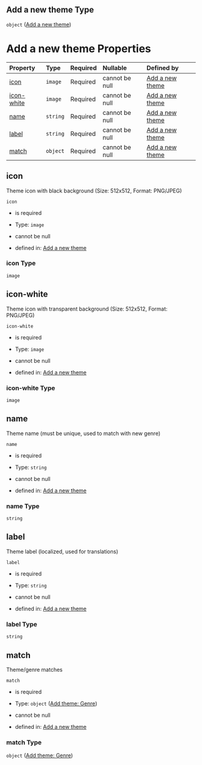 ## Add a new theme Type

`object` ([Add a new theme](add-theme.md))

# Add a new theme Properties

| Property                  | Type     | Required | Nullable       | Defined by                                                                                    |
| :------------------------ | :------- | :------- | :------------- | :-------------------------------------------------------------------------------------------- |
| [icon](#icon)             | `image`  | Required | cannot be null | [Add a new theme](add-theme-properties-icon.md "add-theme.json#/properties/icon")             |
| [icon-white](#icon-white) | `image`  | Required | cannot be null | [Add a new theme](add-theme-properties-icon-white.md "add-theme.json#/properties/icon-white") |
| [name](#name)             | `string` | Required | cannot be null | [Add a new theme](add-theme-properties-name.md "add-theme.json#/properties/name")             |
| [label](#label)           | `string` | Required | cannot be null | [Add a new theme](add-theme-properties-label.md "add-theme.json#/properties/label")           |
| [match](#match)           | `object` | Required | cannot be null | [Add a new theme](add-theme-properties-add-theme-genre.md "add-theme.json#/properties/match") |

## icon

Theme icon with black background (Size: 512x512, Format: PNG/JPEG)

`icon`

*   is required

*   Type: `image`

*   cannot be null

*   defined in: [Add a new theme](add-theme-properties-icon.md "add-theme.json#/properties/icon")

### icon Type

`image`

## icon-white

Theme icon with transparent background (Size: 512x512, Format: PNG/JPEG)

`icon-white`

*   is required

*   Type: `image`

*   cannot be null

*   defined in: [Add a new theme](add-theme-properties-icon-white.md "add-theme.json#/properties/icon-white")

### icon-white Type

`image`

## name

Theme name (must be unique, used to match with new genre)

`name`

*   is required

*   Type: `string`

*   cannot be null

*   defined in: [Add a new theme](add-theme-properties-name.md "add-theme.json#/properties/name")

### name Type

`string`

## label

Theme label (localized, used for translations)

`label`

*   is required

*   Type: `string`

*   cannot be null

*   defined in: [Add a new theme](add-theme-properties-label.md "add-theme.json#/properties/label")

### label Type

`string`

## match

Theme/genre matches

`match`

*   is required

*   Type: `object` ([Add theme: Genre](add-theme-properties-add-theme-genre.md))

*   cannot be null

*   defined in: [Add a new theme](add-theme-properties-add-theme-genre.md "add-theme.json#/properties/match")

### match Type

`object` ([Add theme: Genre](add-theme-properties-add-theme-genre.md))
